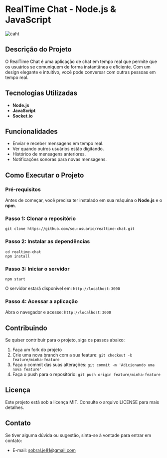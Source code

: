 # **RealTime Chat - Node.js & JavaScript**

![caht](https://github.com/013Edu/web-chat/assets/91925011/5b6eaa46-48f9-4163-90d4-4eb3aaa65c35)


## Descrição do Projeto

O RealTime Chat é uma aplicação de chat em tempo real que permite que os usuários se comuniquem de forma instantânea e eficiente. Com um design elegante e intuitivo, você pode conversar com outras pessoas em tempo real.

## Tecnologias Utilizadas

- **Node.js**
- **JavaScript**
- **Socket.io**

## Funcionalidades

- Enviar e receber mensagens em tempo real.
- Ver quando outros usuários estão digitando.
- Histórico de mensagens anteriores.
- Notificações sonoras para novas mensagens.

## Como Executar o Projeto

### Pré-requisitos

Antes de começar, você precisa ter instalado em sua máquina o **Node.js** e o **npm**.

### Passo 1: Clonar o repositório

```
git clone https://github.com/seu-usuario/realtime-chat.git
```

### Passo 2: Instalar as dependências

```
cd realtime-chat
npm install
```

### Passo 3: Iniciar o servidor

```
npm start
```

O servidor estará disponível em: `http://localhost:3000`

### Passo 4: Acessar a aplicação

Abra o navegador e acesse: `http://localhost:3000`

## Contribuindo

Se quiser contribuir para o projeto, siga os passos abaixo:

1. Faça um fork do projeto
2. Crie uma nova branch com a sua feature: `git checkout -b feature/minha-feature`
3. Faça o commit das suas alterações: `git commit -m 'Adicionando uma nova feature'`
4. Faça o push para o repositório: `git push origin feature/minha-feature`

## Licença

Este projeto está sob a licença MIT. Consulte o arquivo LICENSE para mais detalhes.

## Contato

Se tiver alguma dúvida ou sugestão, sinta-se à vontade para entrar em contato:

- E-mail: sobral.je81@gmail.com
